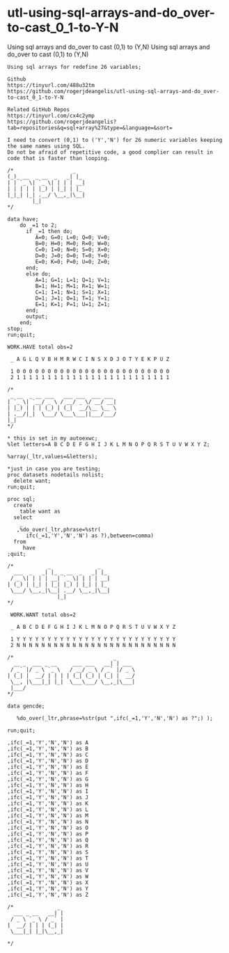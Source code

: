 # utl-using-sql-arrays-and-do_over-to-cast_0_1-to-Y-N
Using sql arrays and do_over to cast (0,1) to (Y,N)
    Using sql arrays and do_over to cast (0,1) to (Y,N)

    Using sql arrays for redefine 26 variables;

    Github
    https://tinyurl.com/488u32tm
    https://github.com/rogerjdeangelis/utl-using-sql-arrays-and-do_over-to-cast_0_1-to-Y-N

    Related GitHub Repos
    https://tinyurl.com/cx4c2ymp
    https://github.com/rogerjdeangelis?tab=repositories&q=sql+array%27&type=&language=&sort=

    I need to convert (0,1) to ('Y','N') for 26 numeric variables keeping the same names using SQL.
    Do not be afraid of repetitive code, a good complier can result in
    code that is faster than looping.

    /*                   _
    (_)_ __  _ __  _   _| |_
    | | `_ \| `_ \| | | | __|
    | | | | | |_) | |_| | |_
    |_|_| |_| .__/ \__,_|\__|
            |_|
    */

    data have;
        do _=1 to 2;
          if _=1 then do;
             A=0; G=0; L=0; Q=0; V=0;
             B=0; H=0; M=0; R=0; W=0;
             C=0; I=0; N=0; S=0; X=0;
             D=0; J=0; O=0; T=0; Y=0;
             E=0; K=0; P=0; U=0; Z=0;
          end;
          else do;
             A=1; G=1; L=1; Q=1; V=1;
             B=1; H=1; M=1; R=1; W=1;
             C=1; I=1; N=1; S=1; X=1;
             D=1; J=1; O=1; T=1; Y=1;
             E=1; K=1; P=1; U=1; Z=1;
          end;
          output;
        end;
    stop;
    run;quit;

    WORK.HAVE total obs=2

     _ A G L Q V B H M R W C I N S X D J O T Y E K P U Z

     1 0 0 0 0 0 0 0 0 0 0 0 0 0 0 0 0 0 0 0 0 0 0 0 0 0
     2 1 1 1 1 1 1 1 1 1 1 1 1 1 1 1 1 1 1 1 1 1 1 1 1 1

    /*
     _ __  _ __ ___   ___ ___  ___ ___
    | `_ \| `__/ _ \ / __/ _ \/ __/ __|
    | |_) | | | (_) | (_|  __/\__ \__ \
    | .__/|_|  \___/ \___\___||___/___/
    |_|
    */

    * this is set in my autoexwc;
    %let letters=A B C D E F G H I J K L M N O P Q R S T U V W X Y Z;

    %array(_ltr,values=&letters);

    *just in case you are testing;
    proc datasets nodetails nolist;
      delete want;
    run;quit;

    proc sql;
      create
        table want as
      select
        _
       ,%do_over(_ltr,phrase=%str(
          ifc(_=1,'Y','N','N') as ?),between=comma)
      from
         have
    ;quit;

    /*           _               _
      ___  _   _| |_ _ __  _   _| |_
     / _ \| | | | __| `_ \| | | | __|
    | (_) | |_| | |_| |_) | |_| | |_
     \___/ \__,_|\__| .__/ \__,_|\__|
                    |_|
    */

     WORK.WANT total obs=2

     _ A B C D E F G H I J K L M N O P Q R S T U V W X Y Z

     1 Y Y Y Y Y Y Y Y Y Y Y Y Y Y Y Y Y Y Y Y Y Y Y Y Y Y
     2 N N N N N N N N N N N N N N N N N N N N N N N N N N

    /*                                _
      __ _  ___ _ __     ___ ___   __| | ___
     / _` |/ _ \ `_ \   / __/ _ \ / _` |/ _ \
    | (_| |  __/ | | | | (_| (_) | (_| |  __/
     \__, |\___|_| |_|  \___\___/ \__,_|\___|
     |___/
    */

    data gencde;

       %do_over(_ltr,phrase=%str(put ",ifc(_=1,'Y','N','N') as ?";) );

    run;quit;

    ,ifc(_=1,'Y','N','N') as A
    ,ifc(_=1,'Y','N','N') as B
    ,ifc(_=1,'Y','N','N') as C
    ,ifc(_=1,'Y','N','N') as D
    ,ifc(_=1,'Y','N','N') as E
    ,ifc(_=1,'Y','N','N') as F
    ,ifc(_=1,'Y','N','N') as G
    ,ifc(_=1,'Y','N','N') as H
    ,ifc(_=1,'Y','N','N') as I
    ,ifc(_=1,'Y','N','N') as J
    ,ifc(_=1,'Y','N','N') as K
    ,ifc(_=1,'Y','N','N') as L
    ,ifc(_=1,'Y','N','N') as M
    ,ifc(_=1,'Y','N','N') as N
    ,ifc(_=1,'Y','N','N') as O
    ,ifc(_=1,'Y','N','N') as P
    ,ifc(_=1,'Y','N','N') as Q
    ,ifc(_=1,'Y','N','N') as R
    ,ifc(_=1,'Y','N','N') as S
    ,ifc(_=1,'Y','N','N') as T
    ,ifc(_=1,'Y','N','N') as U
    ,ifc(_=1,'Y','N','N') as V
    ,ifc(_=1,'Y','N','N') as W
    ,ifc(_=1,'Y','N','N') as X
    ,ifc(_=1,'Y','N','N') as Y
    ,ifc(_=1,'Y','N','N') as Z

    /*              _
      ___ _ __   __| |
     / _ \ `_ \ / _` |
    |  __/ | | | (_| |
     \___|_| |_|\__,_|

    */

